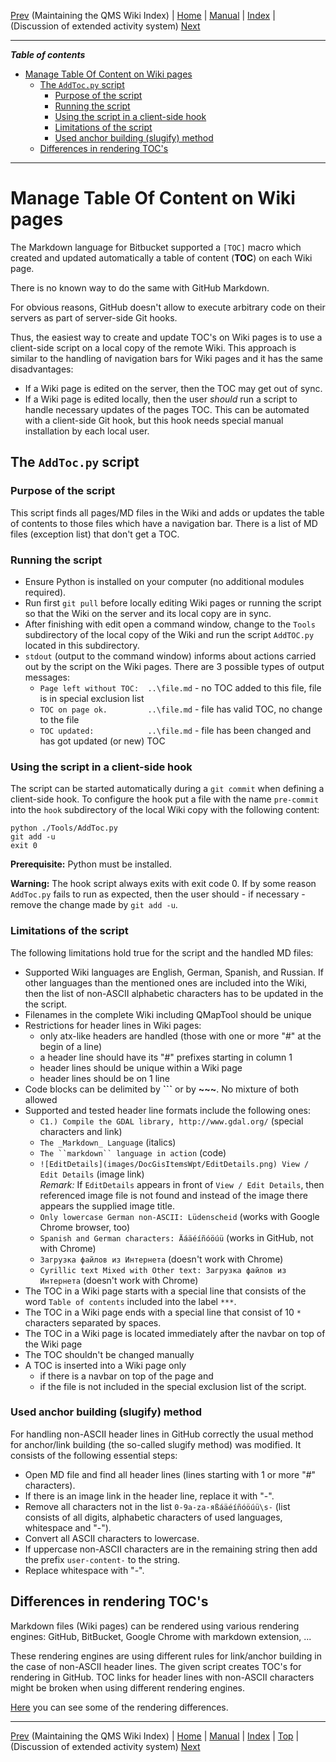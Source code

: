 [Prev](AxMaintainIndex) (Maintaining the QMS Wiki Index) | [Home](Home) | [Manual](DocMain) | [Index](AxAdvIndex) | (Discussion of extended activity system) [Next](DocActivityPlanning)
- - -

***Table of contents***

* [Manage Table Of Content on Wiki pages](#manage-table-of-content-on-wiki-pages)
    * [The `AddToc.py` script](#the-addtocpy-script)
        * [Purpose of the script](#purpose-of-the-script)
        * [Running the script](#running-the-script)
        * [Using the script in a client-side hook](#using-the-script-in-a-client-side-hook)
        * [Limitations of the script](#limitations-of-the-script)
        * [Used anchor building (slugify) method](#used-anchor-building-slugify-method)
    * [Differences in rendering TOC's ](#differences-in-rendering-tocs)

* * * * * * * * * *
 

# Manage Table Of Content on Wiki pages

The Markdown language for Bitbucket supported a `[TOC]` macro which created and updated automatically a table of content (**TOC**) on each Wiki page.

There is no known way to do the same with GitHub Markdown.

For obvious reasons, GitHub doesn't allow to execute arbitrary code on their servers as part of server-side Git hooks. 

Thus, the easiest way to create and update TOC's on Wiki pages is to use a client-side script on a local copy of the remote Wiki. This approach is similar to the handling of navigation bars for Wiki pages and it has the same disadvantages:

* If a Wiki page is edited on the server, then the TOC may get out of sync.
* If a Wiki page is edited locally, then the user *should* run a script to handle necessary updates of the pages TOC. This can be automated with a client-side Git hook, but this hook needs special manual installation by each local user.

## The `AddToc.py` script

### Purpose of the script

This script finds all pages/MD files in the Wiki and adds or updates the table of contents to those files which have a navigation bar. There is a list of MD files (exception list) that don't get a TOC.

### Running the script

* Ensure Python is installed on your computer (no additional modules required).
* Run first `git pull` before locally editing Wiki pages or running the script so that the Wiki on the server and its local copy are in sync.
* After finishing with edit open a command window, change to the `Tools` subdirectory of the local copy of the Wiki and run the script `AddTOC.py` located in this subdirectory.
* `stdout` (output to the command window) informs about actions carried out by the script on the Wiki pages. There are 3 possible types of output messages:
    * `Page left without TOC:  ..\file.md`   - no TOC added to this file, file is in special exclusion list
    * `TOC on page ok.         ..\file.md`   - file has valid TOC, no change to the file
    * `TOC updated:            ..\file.md`   - file has been changed and has got updated (or new) TOC


### Using the script in a client-side hook

The script can be started automatically during a `git commit` when defining a client-side hook. To configure the hook put a file with the name `pre-commit` into the `hook` subdirectory of the local Wiki copy with the following content:

~~~
python ./Tools/AddToc.py
git add -u 
exit 0
~~~

**Prerequisite:** Python must be installed.

**Warning:** The hook script always exits with exit code 0. If by some reason `AddToc.py` fails to run as expected, then the user should - if necessary - remove the change made by `git add -u`.

### Limitations of the script

The following limitations hold true for the script and the handled MD files:

* Supported Wiki languages are English, German, Spanish, and Russian. If other languages than the mentioned ones are included into the Wiki, then the list of non-ASCII alphabetic characters has to be updated in the the script.
* Filenames in the complete Wiki including QMapTool should be unique
* Restrictions for header lines in Wiki pages:
    * only atx-like headers are handled (those with one or more "#" at the begin of a line)
    * a header line should have its "#" prefixes starting in column 1
    * header lines should be unique within a Wiki page
    * header lines should be on 1 line
* Code blocks can be delimited by **```** or by **~~~**. No mixture of both allowed    
* Supported and tested header line formats include the following ones:
    * `C1.) Compile the GDAL library, http://www.gdal.org/` (special characters and link)
    * `The _Markdown_ Language` (italics)
    * `The ``markdown`` language in action` (code)
    * `![EditDetails](images/DocGisItemsWpt/EditDetails.png) View / Edit Details` (image link)  
     *Remark:* If `EditDetails` appears in front of `View / Edit Details`, then referenced image file is not found and instead of the image there appears the supplied image title.
    * `Only lowercase German non-ASCII: Lüdenscheid` (works with Google Chrome browser, too)
    * `Spanish and German characters: Äáäéíñóöúü` (works in GitHub, not with Chrome)
    * `Загрузка файлов из Интернета`  (doesn't work with Chrome)
    * `Cyrillic text Mixed with Other text: Загрузка файлов из Интернета` (doesn't work with Chrome)
* The TOC in a Wiki page starts with a special line that consists of the word `Table of contents` included into the label `***`.
* The TOC in a Wiki page ends with a special line that consist of 10 `*` characters separated by spaces.
* The TOC in a Wiki page is located immediately after the navbar on top of the Wiki page
* The TOC shouldn't be changed manually
* A TOC is inserted into a Wiki page only 
    * if there is a navbar on top of the page and
    * if the file is not included in the special exclusion list of the script.

### Used anchor building (slugify) method

For handling non-ASCII header lines in GitHub correctly the usual method for anchor/link building (the so-called slugify method) was modified. It consists of the following essential steps:

* Open MD file and find all header lines (lines starting with 1 or more "#" characters).
* If there is an image link in the header line, replace it with "-".
* Remove all characters not in the list `0-9a-zа-яßáäéíñóöúü\s-` (list consists of all digits, alphabetic characters of used languages, whitespace and "-").
* Convert all ASCII characters to lowercase.
* If uppercase non-ASCII characters are in the remaining string then add the prefix `user-content-` to the string.
* Replace whitespace with "-".



## Differences in rendering TOC's 

Markdown files (Wiki pages) can be rendered using various rendering engines: GitHub, BitBucket, Google Chrome with markdown extension, ...

These rendering engines are using different rules for link/anchor building in the case of non-ASCII header lines. The given script creates TOC's for rendering in GitHub. TOC links for header lines with non-ASCII characters might be broken when using different rendering engines. 

[Here](https://johnmacfarlane.net/babelmark2/?text=%5BGo+to+the+anchor%5D(%23i-have-an-anchor)%0A%0A%23+%D0%9E%D1%81%D0%BD%D0%BE%D0%B2%D0%BD%D1%8B%D0%B5+%D1%84%D1%83%D0%BD%D0%BA%D1%86%D0%B8%D0%B8+QMS) you can see some of the rendering differences.

- - -
[Prev](AxMaintainIndex) (Maintaining the QMS Wiki Index) | [Home](Home) | [Manual](DocMain) | [Index](AxAdvIndex) | [Top](#) | (Discussion of extended activity system) [Next](DocActivityPlanning)
